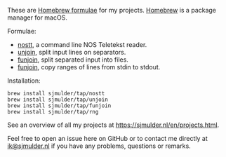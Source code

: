 These are [Homebrew formulae](https://docs.brew.sh/Taps) for my projects.
[Homebrew](https://brew.sh) is a package manager for macOS.

Formulae:
 - [nostt](https://github.com/sjmulder/nostt), a command line NOS Teletekst
   reader.
 - [unjoin](https://github.com/sjmulder/unjoin), split input lines on
   separators.
 - [funjoin](https://github.com/sjmulder/funjoin), split separated input into
   files.
 - [funjoin](https://github.com/sjmulder/rng), copy ranges of lines from
   stdin to stdout.

Installation:

    brew install sjmulder/tap/nostt
    brew install sjmulder/tap/unjoin
    brew install sjmulder/tap/funjoin
    brew install sjmulder/tap/rng

See an overview of all my projects at https://sjmulder.nl/en/projects.html.

Feel free to open an issue here on GitHub or to contact me directly at
ik@sjmulder.nl if you have any problems, questions or remarks.

